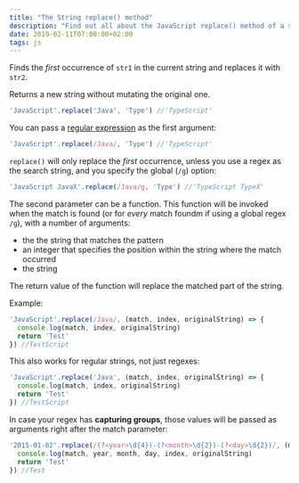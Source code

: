 ```yaml
---
title: "The String replace() method"
description: "Find out all about the JavaScript replace() method of a string"
date: 2019-02-11T07:00:00+02:00
tags: js
---
```


Finds the _first_ occurrence of `str1` in the current string and replaces it with `str2`.

Returns a new string without mutating the original one.

```js
'JavaScript'.replace('Java', 'Type') //'TypeScript'
```

You can pass a [regular expression](/javascript-regular-expressions/) as the first argument:

```js
'JavaScript'.replace(/Java/, 'Type') //'TypeScript'
```

`replace()` will only replace the *first* occurrence, unless you use a regex as the search string, and you specify the global (`/g`) option:

```js
'JavaScript JavaX'.replace(/Java/g, 'Type') //'TypeScript TypeX'
```

The second parameter can be a function. This function will be invoked when the match is found (or for *every* match foundm if using a global regex `/g`), with a number of arguments:

- the the string that matches the pattern
- an integer that specifies the position within the string where the match occurred
- the string

The return value of the function will replace the matched part of the string.

Example:

```js
'JavaScript'.replace(/Java/, (match, index, originalString) => {
  console.log(match, index, originalString)
  return 'Test'
}) //TestScript
```

This also works for regular strings, not just regexes:

```js
'JavaScript'.replace('Java', (match, index, originalString) => {
  console.log(match, index, originalString)
  return 'Test'
}) //TestScript
```

In case your regex has **capturing groups**, those values will be passed as arguments right after the match parameter:

```js
'2015-01-02'.replace(/(?<year>\d{4})-(?<month>\d{2})-(?<day>\d{2})/, (match, year, month, day, index, originalString) => {
  console.log(match, year, month, day, index, originalString)
  return 'Test'
}) //Test
```
